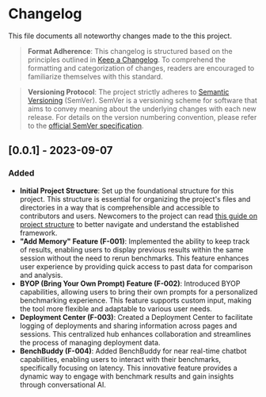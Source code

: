 # Changelog

This file documents all noteworthy changes made to the this project.

> **Format Adherence**: This changelog is structured based on the principles outlined in [Keep a Changelog](https://keepachangelog.com/en/1.0.0). To comprehend the formatting and categorization of changes, readers are encouraged to familiarize themselves with this standard.

> **Versioning Protocol**: The project strictly adheres to [Semantic Versioning](https://semver.org/spec/v2.0.0.html) (SemVer). SemVer is a versioning scheme for software that aims to convey meaning about the underlying changes with each new release. For details on the version numbering convention, please refer to the [official SemVer specification](https://semver.org/spec/v2.0.0.html).

## [0.0.1] - 2023-09-07

### Added
- **Initial Project Structure**: Set up the foundational structure for this project. This structure is essential for organizing the project's files and directories in a way that is comprehensible and accessible to contributors and users. Newcomers to the project can read [this guide on project structure](https://example-link-to-your-project-structure-guide) to better navigate and understand the established framework.
- **"Add Memory" Feature (F-001)**: Implemented the ability to keep track of results, enabling users to display previous results within the same session without the need to rerun benchmarks. This feature enhances user experience by providing quick access to past data for comparison and analysis.
- **BYOP (Bring Your Own Prompt) Feature (F-002)**: Introduced BYOP capabilities, allowing users to bring their own prompts for a personalized benchmarking experience. This feature supports custom input, making the tool more flexible and adaptable to various user needs.
- **Deployment Center (F-003)**: Created a Deployment Center to facilitate logging of deployments and sharing information across pages and sessions. This centralized hub enhances collaboration and streamlines the process of managing deployment data.
- **BenchBuddy (F-004)**: Added BenchBuddy for near real-time chatbot capabilities, enabling users to interact with their benchmarks, specifically focusing on latency. This innovative feature provides a dynamic way to engage with benchmark results and gain insights through conversational AI.
